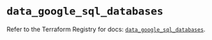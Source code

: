 # `data_google_sql_databases`

Refer to the Terraform Registry for docs: [`data_google_sql_databases`](https://registry.terraform.io/providers/hashicorp/google/6.3.0/docs/data-sources/sql_databases).
